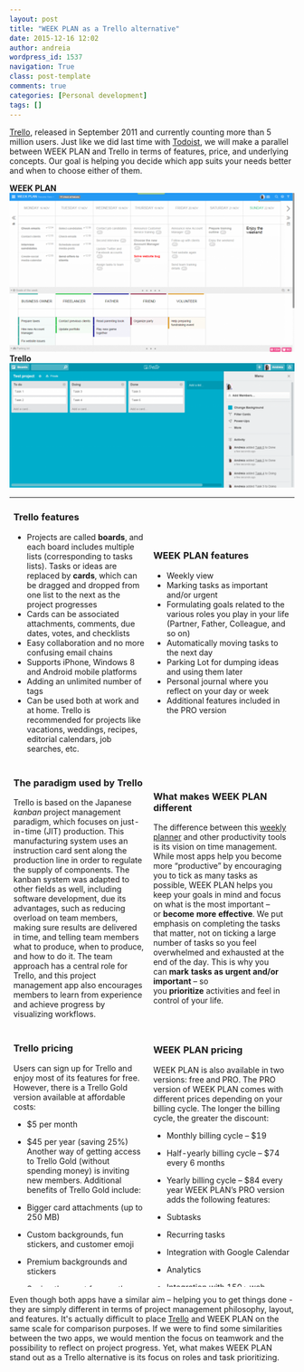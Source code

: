 ```yaml
---
layout: post
title: "WEEK PLAN as a Trello alternative"
date: 2015-12-16 12:02
author: andreia
wordpress_id: 1537
navigation: True
class: post-template
comments: true
categories: [Personal development]
tags: []
---
```

[Trello](https://trello.com/), released in September 2011 and currently counting more than 5 million users. Just like we did last time with [Todoist](http://weekplan.net/todoist-alternative/), we will make a parallel between WEEK PLAN and Trello in terms of features, price, and underlying concepts. Our goal is helping you decide which app suits your needs better and when to choose either of them.

**WEEK PLAN** <a href="http://54.173.16.9/wp-content/uploads/2015/12/wp-prt-scrn.png">![wp prt scrn](/assets/images/uploads/1537-wp-prt-scrn-1024x572.png)</a> **Trello** <a href="http://54.173.16.9/wp-content/uploads/2015/12/Image-11.png">![Image 1](/assets/images/uploads/1537-Image-11-1024x446.png)</a>
<table style="height: 1396px;" width="811">
<tbody>
<tr>
<td>


### Trello features




*   Projects are called **boards**, and each board includes multiple lists (corresponding to tasks lists). Tasks or ideas are replaced by **cards**, which can be dragged and dropped from one list to the next as the project progresses
*   Cards can be associated attachments, comments, due dates, votes, and checklists
*   Easy collaboration and no more confusing email chains
*   Supports iPhone, Windows 8 and Android mobile platforms
*   Adding an unlimited number of tags
*   Can be used both at work and at home. Trello is recommended for projects like vacations, weddings, recipes, editorial calendars, job searches, etc.
</td>
<td>


### WEEK PLAN features




*   Weekly view
*   Marking tasks as important and/or urgent
*   Formulating goals related to the various roles you play in your life (Partner, Father, Colleague, and so on)
*   Automatically moving tasks to the next day
*   Parking Lot for dumping ideas and using them later
*   Personal journal where you reflect on your day or week
*   Additional features included in the PRO version
</td>
</tr>
<tr>
<td>


### The paradigm used by Trello


Trello is based on the Japanese *kanban* project management paradigm, which focuses on just-in-time (JIT) production. This manufacturing system uses an instruction card sent along the production line in order to regulate the supply of components. The kanban system was adapted to other fields as well, including software development, due its advantages, such as reducing overload on team members, making sure results are delivered in time, and telling team members what to produce, when to produce, and how to do it. The team approach has a central role for Trello, and this project management app also encourages members to learn from experience and achieve progress by visualizing workflows.</td>
<td>


### What makes WEEK PLAN different


The difference between this [weekly planner](http://weekplan.net) and other productivity tools is its vision on time management. While most apps help you become more “productive” by encouraging you to tick as many tasks as possible, WEEK PLAN helps you keep your goals in mind and focus on what is the most important – or **become more effective**. We put emphasis on completing the tasks that matter, not on ticking a large number of tasks so you feel overwhelmed and exhausted at the end of the day. This is why you can **mark tasks as urgent and/or important** – so you **prioritize** activities and feel in control of your life.</td>
</tr>
<tr>
<td>


### Trello pricing


Users can sign up for Trello and enjoy most of its features for free. However, there is a Trello Gold version available at affordable costs:


*   $5 per month
*   $45 per year (saving 25%)
Another way of getting access to Trello Gold (without spending money) is inviting new members. Additional benefits of Trello Gold include:


*   Bigger card attachments (up to 250 MB)
*   Custom backgrounds, fun stickers, and customer emoji
*   Premium backgrounds and stickers
*   Saving the most frequently used searches
</td>
<td>


### WEEK PLAN pricing


WEEK PLAN is also available in two versions: free and PRO. The PRO version of WEEK PLAN comes with different prices depending on your billing cycle. The longer the billing cycle, the greater the discount:


*   Monthly billing cycle – $19
*   Half-yearly billing cycle – $74 every 6 months
*   Yearly billing cycle – $84 every year
WEEK PLAN’s PRO version adds the following features:


*   Subtasks
*   Recurring tasks
*   Integration with Google Calendar
*   Analytics
*   Integration with 150+ web services via Zapier.com
</td>
</tr>
<tr>
<td>


### Why would you choose Trello


Signing up for Trello is recommended when:


*   You prefer a logistics-like approach on projects
*   You want to know the status of each project immediately and supervising workflows is crucial for achieving success
*   You want to allow any member of the team to easily reflect on processes
*   You need to find motivation in past achievements, featured in the “Done” board
*   Tracking the progress of each team member is important
</td>
<td>


### Why would you choose WEEK PLAN


Here’s what WEEK PLAN has to offer:


*   A new and successful vision on how to get things done
*   Learning how to become more effective and [de-clutter](http://weekplan.net/when-to-spend-money-instead-of-time/) your weekly schedule
*   Thinking in terms of roles
*   Planning and managing tasks week by week
*   Fresh content and advice on how to become more effective
*   Great features for [teams](http://weekplan.net/team-task-management/)
</td>
</tr>
</tbody>
</table>
Even though both apps have a similar aim – helping you to get things done - they are simply different in terms of project management philosophy, layout, and features. It's actually difficult to place <a href="http://www.fromdev.com/2015/11/why-trello.html" rel="nofollow" target="_blank">Trello</a> and WEEK PLAN on the same scale for comparison purposes. If we were to find some similarities between the two apps, we would mention the focus on teamwork and the possibility to reflect on project progress. Yet, what makes WEEK PLAN stand out as a Trello alternative is its focus on roles and task prioritizing.
